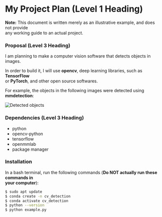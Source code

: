# My Project Plan (Level 1 Heading)

**Note:** This document is written merely as an illustrative example, and does not provide  
any working guide to an actual project.

### Proposal (Level 3 Heading)

I am planning to make a computer vision software that detects objects in images.  

In order to build it, I will use **opencv**, deep learning libraries, such as **TensorFlow**  
or **PyTorch**, and other open source softwares.  

For example, the objects in the following images were detected using **mmdetection**:  

![Detected objects](https://user-images.githubusercontent.com/12907710/137271636-56ba1cd2-b110-4812-8221-b4c120320aa9.png)

### Dependencies (Level 3 Heading)

- python  
- opencv-python  
- tensorflow  
- openmmlab  
- package manager  

### Installation

In a bash terminal, run the following commands (**Do NOT actually run these commands in  
your computer**):

```bash
$ sudo apt update 
$ conda create -n cv_detection 
$ conda activate cv_detection 
$ python --version 
$ python example.py

